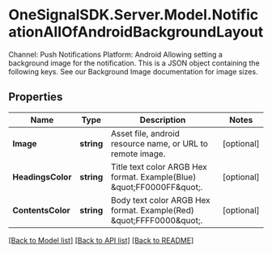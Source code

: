 # OneSignalSDK.Server.Model.NotificationAllOfAndroidBackgroundLayout
Channel: Push Notifications Platform: Android Allowing setting a background image for the notification. This is a JSON object containing the following keys. See our Background Image documentation for image sizes. 

## Properties

Name | Type | Description | Notes
------------ | ------------- | ------------- | -------------
**Image** | **string** | Asset file, android resource name, or URL to remote image. | [optional] 
**HeadingsColor** | **string** | Title text color ARGB Hex format. Example(Blue) \&quot;FF0000FF\&quot;. | [optional] 
**ContentsColor** | **string** | Body text color ARGB Hex format. Example(Red) \&quot;FFFF0000\&quot;. | [optional] 

[[Back to Model list]](../README.md#documentation-for-models) [[Back to API list]](../README.md#documentation-for-api-endpoints) [[Back to README]](../README.md)

